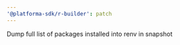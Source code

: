 ```yaml
---
'@platforma-sdk/r-builder': patch
---
```


Dump full list of packages installed into renv in snapshot

